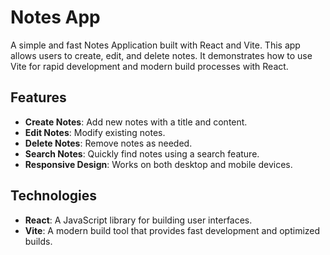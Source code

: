 # Notes App

A simple and fast Notes Application built with React and Vite. This app allows users to create, edit, and delete notes. It demonstrates how to use Vite for rapid development and modern build processes with React.


## Features

- **Create Notes**: Add new notes with a title and content.
- **Edit Notes**: Modify existing notes.
- **Delete Notes**: Remove notes as needed.
- **Search Notes**: Quickly find notes using a search feature.
- **Responsive Design**: Works on both desktop and mobile devices.

## Technologies

- **React**: A JavaScript library for building user interfaces.
- **Vite**: A modern build tool that provides fast development and optimized builds.
